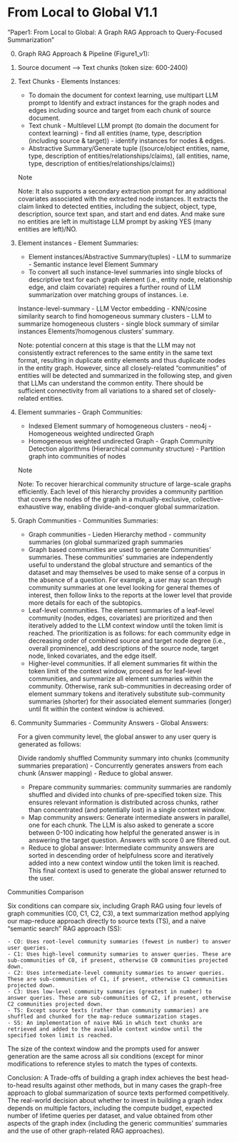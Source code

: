 # From Local to Global V1.1

”Paper1: From Local to Global: A Graph RAG Approach to Query-Focused Summarization”

0. Graph RAG Approach & Pipeline (Figure1_v1):
1. Source document --> Text chunks (token size: 600-2400)
2. Text Chunks - Elements Instances:

    - To domain the document for context learning, use multipart LLM prompt to Identify and extract instances for the graph nodes and edges including source and target from each chunk of source document.
    - Text chunk - Multilevel LLM prompt (to domain the document for context learning) - find all entities (name, type, description (including source & target)) - identify instances for nodes & edges.
    - Abstractive Summary/Generate tuple ((source/object entities, name, type, description of entities/relationships/claims), (all entities, name, type, description of entities/relationships/claims))

    > [!NOTE]
    > Note: It also supports a secondary extraction prompt for any additional covariates associated with the extracted node instances. It extracts the claim linked to detected entities, including the subject, object, type, description, source text span, and start and end dates. And make sure no entities are left in multistage LLM prompt by asking YES (many entities are left)/NO.

3. Element instances - Element Summaries:

    - Element instances/Abstractive Summary(tuples) - LLM to summarize - Semantic instance level Element Summary
    - To convert all such instance-level summaries into single blocks of descriptive text for each graph element (i.e., entity node, relationship edge, and claim covariate) requires a further round of LLM summarization over matching groups of instances. i.e.

    Instance-level-summary - LLM Vector embedding - KNN/cosine similarity search to find homogeneous summary clusters - LLM to summarize homogeneous clusters - single block summary of similar instances Elements’/homogenous clusters’ summary.

    Note: potential concern at this stage is that the LLM may not consistently extract references to the same entity in the same text format, resulting in duplicate entity elements and thus duplicate nodes in the entity graph. However, since all closely-related “communities” of entities will be detected and summarized in the following step, and given that LLMs can understand the common entity. There should be sufficient connectivity from all variations to a shared set of closely-related entities.

4. Element summaries - Graph Communities:

    - Indexed Element summary of homogeneous clusters - neo4j - Homogeneous weighted undirected Graph
    - Homogeneous weighted undirected Graph - Graph Community Detection algorithms (Hierarchical community structure) - Partition graph into communities of nodes

    > [!NOTE]
    > Note: To recover hierarchical community structure of large-scale graphs efficiently. Each level of this hierarchy provides a community partition that covers the nodes of the graph in a mutually-exclusive, collective-exhaustive way, enabling divide-and-conquer global summarization.

5. Graph Communities - Communities Summaries:

    - Graph communities - Lieden Hierarchy method - community summaries (on global summarized graph summaries
    - Graph based communities are used to generate Communities’ summaries. These communities’ summaries are independently useful to understand the global structure and semantics of the dataset and may themselves be used to make sense of a corpus in the absence of a question. For example, a user may scan through community summaries at one level looking for general themes of interest, then follow links to the reports at the lower level that provide more details for each of the subtopics.
    - Leaf-level communities. The element summaries of a leaf-level community (nodes, edges, covariates) are prioritized and then iteratively added to the LLM context window until the token limit is reached. The prioritization is as follows: for each community edge in decreasing order of combined source and target node degree (i.e., overall prominence), add descriptions of the source node, target node, linked covariates, and the edge itself.
    - Higher-level communities. If all element summaries fit within the token limit of the context window, proceed as for leaf-level communities, and summarize all element summaries within the community. Otherwise, rank sub-communities in decreasing order of element summary tokens and iteratively substitute sub-community summaries (shorter) for their associated element summaries (longer) until fit within the context window is achieved.

6. Community Summaries - Community Answers - Global Answers:

    For a given community level, the global answer to any user query is generated as follows:

    Divide randomly shuffled Community summary into chunks (community summaries preparation) - Concurrently generates answers from each chunk (Answer mapping) - Reduce to global answer.

    - Prepare community summaries: community summaries are randomly shuffled and divided into chunks of pre-specified token size. This ensures relevant information is distributed across chunks, rather than concentrated (and potentially lost) in a single context window.
    - Map community answers: Generate intermediate answers in parallel, one for each chunk. The LLM is also asked to generate a score between 0-100 indicating how helpful the generated answer is in answering the target question. Answers with score 0 are filtered out.
    - Reduce to global answer: Intermediate community answers are sorted in descending order of helpfulness score and iteratively added into a new context window until the token limit is reached. This final context is used to generate the global answer returned to the user.

Communities Comparison

Six conditions can compare six, including Graph RAG using four levels of graph communities (C0, C1, C2, C3), a text summarization method applying our map-reduce approach directly to source texts (TS), and a naive “semantic search” RAG approach (SS):

    - CO: Uses root-level community summaries (fewest in number) to answer user queries.
    - C1: Uses high-level community summaries to answer queries. These are sub-communities of C0, if present, otherwise C0 communities projected down.
    - C2: Uses intermediate-level community summaries to answer queries. These are sub-communities of C1, if present, otherwise C1 communities projected down.
    - C3: Uses low-level community summaries (greatest in number) to answer queries. These are sub-communities of C2, if present, otherwise C2 communities projected down.
    - TS: Except source texts (rather than community summaries) are shuffled and chunked for the map-reduce summarization stages.
    - SS: An implementation of naive RAG in which text chunks are retrieved and added to the available context window until the specified token limit is reached.

The size of the context window and the prompts used for answer generation are the same across all six conditions (except for minor modifications to reference styles to match the types of contexts.

Conclusion: A Trade-offs of building a graph index achieves the best head-to-head results against other methods, but in many cases the graph-free approach to global summarization of source texts performed competitively. The real-world decision about whether to invest in building a graph index depends on multiple factors, including the compute budget, expected number of lifetime queries per dataset, and value obtained from other aspects of the graph index (including the generic communities’ summaries and the use of other graph-related RAG approaches).
